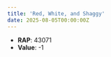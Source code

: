 ```yaml
---
title: 'Red, White, and Shaggy'
date: 2025-08-05T00:00:00Z
---
```

- **RAP**: 43071
- **Value**: -1
